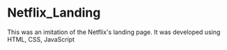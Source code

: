 # Netflix_Landing
 This was an imitation of the Netflix's landing page. It was developed using HTML, CSS, JavaScript
